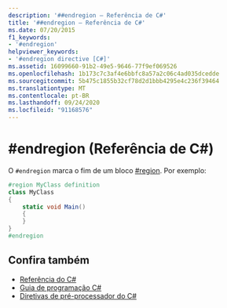 ```yaml
---
description: '##endregion – Referência de C#'
title: '##endregion – Referência de C#'
ms.date: 07/20/2015
f1_keywords:
- '#endregion'
helpviewer_keywords:
- '#endregion directive [C#]'
ms.assetid: 16099660-91b2-49e5-9646-77f9ef069526
ms.openlocfilehash: 1b173c7c3af4e6bbfc8a57a2c06c4ad035dcedde
ms.sourcegitcommit: 5b475c1855b32cf78d2d1bbb4295e4c236f39464
ms.translationtype: MT
ms.contentlocale: pt-BR
ms.lasthandoff: 09/24/2020
ms.locfileid: "91168576"
---
```

# <a name="endregion-c-reference"></a>#endregion (Referência de C#)

O `#endregion` marca o fim de um bloco [#region](./preprocessor-region.md). Por exemplo:  
  
```csharp
#region MyClass definition  
class MyClass
{  
    static void Main()
    {  
    }  
}  
#endregion  
```  
  
## <a name="see-also"></a>Confira também

- [Referência do C#](../index.md)
- [Guia de programação C#](../../programming-guide/index.md)
- [Diretivas de pré-processador do C#](./index.md)

